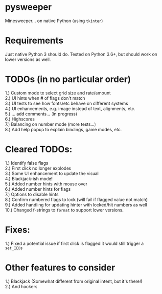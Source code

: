 # pysweeper
Minesweeper... on native Python (using `tkinter`)

# Requirements
Just native Python 3 should do.
Tested on Python 3.6+, but should work on lower versions as well.

# TODOs (in no particular order)
1.) Custom mode to select grid size and rate/amount  
2.) UI hints when # of flags don't match  
3.) UI tests to see how fonts/etc behave on different systems  
4.) UI enhancements, e.g. image instead of text, alignments, etc.  
5.) ... add comments... (in progress)  
6.) Highscores  
7.) Balancing on number mode (more tests...)  
8.) Add help popup to explain bindings, game modes, etc.

# Cleared TODOs:
1.) Identify false flags  
2.) First click no longer explodes  
3.) Some UI enhancement to update the visual  
4.) Blackjack-ish mode!  
5.) Added number hints with mouse over  
6.) Added number hints for flags  
7.) Options to disable hints  
8.) Confirm numbered flags to lock (will fail if flagged value not match)  
9.) Added handling for updating hinter with locked/hit numbers as well  
10.) Changed f-strings to `format` to support lower versions.

# Fixes:
1.) Fixed a potential issue if first click is flagged it would still trigger a `set_IEDs`

# Other features to consider
1.) Blackjack (Somewhat different from original intent, but it's there!)  
2.) And hookers
